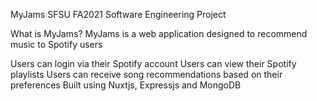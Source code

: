 MyJams
SFSU FA2021 Software Engineering Project

What is MyJams?
MyJams is a web application designed to recommend music to Spotify users

Users can login via their Spotify account
Users can view their Spotify playlists
Users can receive song recommendations based on their preferences
Built using Nuxtjs, Expressjs and MongoDB
